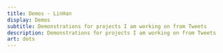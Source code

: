 ```yaml
---
title: Demos - LinHan
display: Demos
subtitle: Demonstrations for projects I am working on from Tweets
description: Demonstrations for projects I am working on from Tweets
art: dots
---
```


<!-- @layout-full-width -->

<ListDemos />

